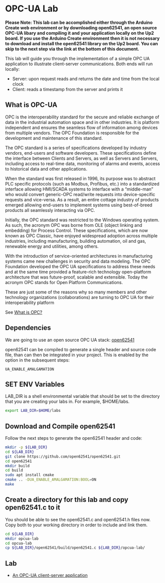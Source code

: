 # OPC-UA Lab

**Please Note: This lab can be accomplished either through the Arduino Create web environment or by downloading open62541, an open source OPC-UA libary and compiling it and your application locally on the Up2 board. If you use the Arduino Create environment then it is not necessary to download and install the open62541 library on the Up2 board. You can skip to the next step via the link at the bottom of this document.**

This lab will guide you through the implementation of a simple OPC UA application to illustrate client-server communications. Both ends will run locally:
* Server: upon request reads and returns the date and time from the local clock
* Client: reads a timestamp from the server and prints it

## What is OPC-UA
OPC is the interoperability standard for the secure and reliable exchange of data in the industrial automation space and in other industries. It is platform independent and ensures the seamless flow of information among devices from multiple vendors. The OPC Foundation is responsible for the development and maintenance of this standard.

The OPC standard is a series of specifications developed by industry vendors, end-users and software developers. These specifications define the interface between Clients and Servers, as well as Servers and Servers, including access to real-time data, monitoring of alarms and events, access to historical data and other applications.

When the standard was first released in 1996, its purpose was to abstract PLC specific protocols (such as Modbus, Profibus, etc.) into a standardized interface allowing HMI/SCADA systems to interface with a “middle-man” who would convert generic-OPC read/write requests into device-specific requests and vice-versa. As a result, an entire cottage industry of products emerged allowing end-users to implement systems using best-of-breed products all seamlessly interacting via OPC.

Initially, the OPC standard was restricted to the Windows operating system. As such, the acronym OPC was borne from OLE (object linking and embedding) for Process Control. These specifications, which are now known as OPC Classic, have enjoyed widespread adoption across multiple industries, including manufacturing, building automation, oil and gas, renewable energy and utilities, among others.

With the introduction of service-oriented architectures in manufacturing systems came new challenges in security and data modeling. The OPC Foundation developed the OPC UA specifications to address these needs and at the same time provided a feature-rich technology open-platform architecture that was future-proof, scalable and extensible.
Today the acronym OPC stands for Open Platform Communications.

These are just some of the reasons why so many members and other technology organizations (collaborations) are turning to OPC UA for their interoperability platform

See [What is OPC?](https://opcfoundation.org/about/what-is-opc/)
## Dependencies

We are going to use an open source OPC UA stack: [open62541](https://github.com/open62541/open62541)

open62541 can be compiled to generate a single header and source code file, than can
then be integrated in your project. This is enabled by the option in the subsequent steps:

```shell
UA_ENABLE_AMALGAMATION
```
## SET ENV Variables
LAB_DIR is a shell environmental variable that should be set to the directory that you are creating your labs in. For example, $HOME/labs.

```bash
export LAB_DIR=$HOME/labs
```

## Download and Compile open62541

Follow the next steps to generate the open62541 header and code:
```bash
mkdir -p ${LAB_DIR}
cd ${LAB_DIR}
git clone https://github.com/open62541/open62541.git
cd open62541
mkdir build
cd build
sudo apt install cmake
cmake .. -DUA_ENABLE_AMALGAMATION:BOOL=ON
make
```

## Create a directory for this lab and copy open62541.c to it

You should be able to see the open62541.c and open62541.h files now. Copy both to your working directory in order to include and link them.


```bash
cd ${LAB_DIR}
mkdir opcua-lab
cd opcua-lab
cp ${LAB_DIR}/open62541/build/open62541.c ${LAB_DIR}/opcua-lab/
```

## Lab

* [An OPC-UA client-server application](./client_server/README.md)
